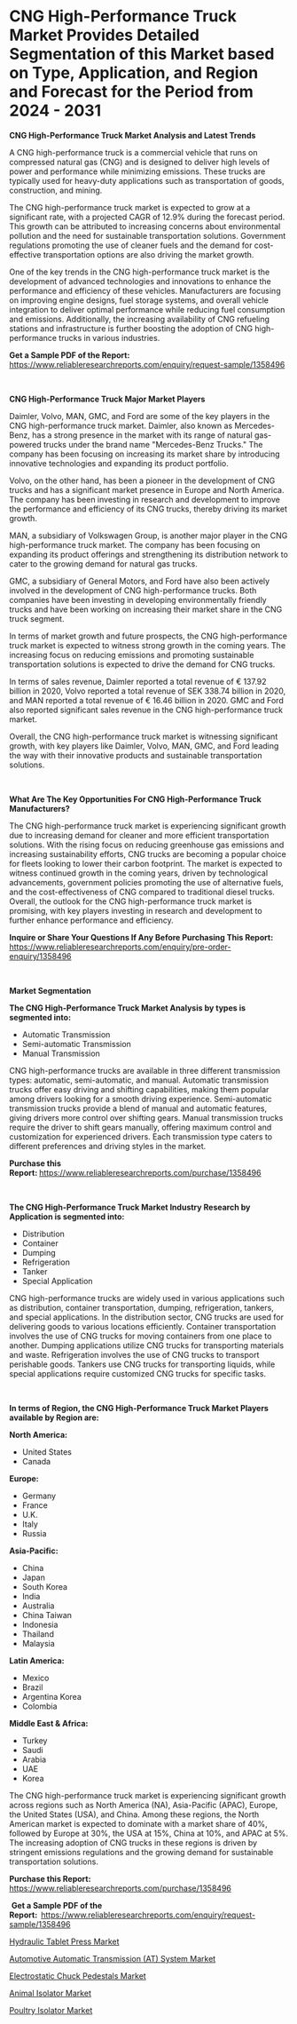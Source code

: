 <p><h1>CNG High-Performance Truck Market Provides Detailed Segmentation of this Market based on Type, Application, and Region and Forecast for the Period from 2024 - 2031</h1></p><p><strong>CNG High-Performance Truck Market Analysis and Latest Trends</strong></p>
<p><p>A CNG high-performance truck is a commercial vehicle that runs on compressed natural gas (CNG) and is designed to deliver high levels of power and performance while minimizing emissions. These trucks are typically used for heavy-duty applications such as transportation of goods, construction, and mining.</p><p>The CNG high-performance truck market is expected to grow at a significant rate, with a projected CAGR of 12.9% during the forecast period. This growth can be attributed to increasing concerns about environmental pollution and the need for sustainable transportation solutions. Government regulations promoting the use of cleaner fuels and the demand for cost-effective transportation options are also driving the market growth.</p><p>One of the key trends in the CNG high-performance truck market is the development of advanced technologies and innovations to enhance the performance and efficiency of these vehicles. Manufacturers are focusing on improving engine designs, fuel storage systems, and overall vehicle integration to deliver optimal performance while reducing fuel consumption and emissions. Additionally, the increasing availability of CNG refueling stations and infrastructure is further boosting the adoption of CNG high-performance trucks in various industries.</p></p>
<p><strong>Get a Sample PDF of the Report:&nbsp;</strong> <a href="https://www.reliableresearchreports.com/enquiry/request-sample/1358496">https://www.reliableresearchreports.com/enquiry/request-sample/1358496</a></p>
<p>&nbsp;</p>
<p><strong>CNG High-Performance Truck Major Market Players</strong></p>
<p><p>Daimler, Volvo, MAN, GMC, and Ford are some of the key players in the CNG high-performance truck market. Daimler, also known as Mercedes-Benz, has a strong presence in the market with its range of natural gas-powered trucks under the brand name "Mercedes-Benz Trucks." The company has been focusing on increasing its market share by introducing innovative technologies and expanding its product portfolio.</p><p>Volvo, on the other hand, has been a pioneer in the development of CNG trucks and has a significant market presence in Europe and North America. The company has been investing in research and development to improve the performance and efficiency of its CNG trucks, thereby driving its market growth.</p><p>MAN, a subsidiary of Volkswagen Group, is another major player in the CNG high-performance truck market. The company has been focusing on expanding its product offerings and strengthening its distribution network to cater to the growing demand for natural gas trucks.</p><p>GMC, a subsidiary of General Motors, and Ford have also been actively involved in the development of CNG high-performance trucks. Both companies have been investing in developing environmentally friendly trucks and have been working on increasing their market share in the CNG truck segment.</p><p>In terms of market growth and future prospects, the CNG high-performance truck market is expected to witness strong growth in the coming years. The increasing focus on reducing emissions and promoting sustainable transportation solutions is expected to drive the demand for CNG trucks.</p><p>In terms of sales revenue, Daimler reported a total revenue of € 137.92 billion in 2020, Volvo reported a total revenue of SEK 338.74 billion in 2020, and MAN reported a total revenue of € 16.46 billion in 2020. GMC and Ford also reported significant sales revenue in the CNG high-performance truck market.</p><p>Overall, the CNG high-performance truck market is witnessing significant growth, with key players like Daimler, Volvo, MAN, GMC, and Ford leading the way with their innovative products and sustainable transportation solutions.</p></p>
<p>&nbsp;</p>
<p><strong>What Are The Key Opportunities For CNG High-Performance Truck Manufacturers?</strong></p>
<p><p>The CNG high-performance truck market is experiencing significant growth due to increasing demand for cleaner and more efficient transportation solutions. With the rising focus on reducing greenhouse gas emissions and increasing sustainability efforts, CNG trucks are becoming a popular choice for fleets looking to lower their carbon footprint. The market is expected to witness continued growth in the coming years, driven by technological advancements, government policies promoting the use of alternative fuels, and the cost-effectiveness of CNG compared to traditional diesel trucks. Overall, the outlook for the CNG high-performance truck market is promising, with key players investing in research and development to further enhance performance and efficiency.</p></p>
<p><strong>Inquire or Share Your Questions If Any Before Purchasing This Report:</strong> <a href="https://www.reliableresearchreports.com/enquiry/pre-order-enquiry/1358496">https://www.reliableresearchreports.com/enquiry/pre-order-enquiry/1358496</a></p>
<p>&nbsp;</p>
<p><strong>Market Segmentation</strong></p>
<p><strong>The CNG High-Performance Truck Market Analysis by types is segmented into:</strong></p>
<p><ul><li>Automatic Transmission</li><li>Semi-automatic Transmission</li><li>Manual Transmission</li></ul></p>
<p><p>CNG high-performance trucks are available in three different transmission types: automatic, semi-automatic, and manual. Automatic transmission trucks offer easy driving and shifting capabilities, making them popular among drivers looking for a smooth driving experience. Semi-automatic transmission trucks provide a blend of manual and automatic features, giving drivers more control over shifting gears. Manual transmission trucks require the driver to shift gears manually, offering maximum control and customization for experienced drivers. Each transmission type caters to different preferences and driving styles in the market.</p></p>
<p><strong>Purchase this Report:&nbsp;</strong><a href="https://www.reliableresearchreports.com/purchase/1358496">https://www.reliableresearchreports.com/purchase/1358496</a></p>
<p>&nbsp;</p>
<p><strong>The CNG High-Performance Truck Market Industry Research by Application is segmented into:</strong></p>
<p><ul><li>Distribution</li><li>Container</li><li>Dumping</li><li>Refrigeration</li><li>Tanker</li><li>Special Application</li></ul></p>
<p><p>CNG high-performance trucks are widely used in various applications such as distribution, container transportation, dumping, refrigeration, tankers, and special applications. In the distribution sector, CNG trucks are used for delivering goods to various locations efficiently. Container transportation involves the use of CNG trucks for moving containers from one place to another. Dumping applications utilize CNG trucks for transporting materials and waste. Refrigeration involves the use of CNG trucks to transport perishable goods. Tankers use CNG trucks for transporting liquids, while special applications require customized CNG trucks for specific tasks.</p></p>
<p>&nbsp;</p>
<p><strong>In terms of Region, the CNG High-Performance Truck Market Players available by Region are:</strong></p>
<p>
    <p> <strong> North America: </strong>
        <ul>
            <li>United States</li>
            <li>Canada</li>
        </ul>
        </p> 
    <p> <strong> Europe: </strong>
        <ul>
            <li>Germany</li>
            <li>France</li>
            <li>U.K.</li>
            <li>Italy</li>
            <li>Russia</li>
        </ul>
        </p> 
    <p> <strong> Asia-Pacific: </strong>
        <ul>
            <li>China</li>
            <li>Japan</li>
            <li>South Korea</li>
            <li>India</li>
            <li>Australia</li>
            <li>China Taiwan</li>
            <li>Indonesia</li>
            <li>Thailand</li>
            <li>Malaysia</li>
        </ul>
        </p> 
    <p> <strong> Latin America: </strong>
        <ul>
            <li>Mexico</li>
            <li>Brazil</li>
            <li>Argentina Korea</li>
            <li>Colombia</li>
        </ul>
        </p> 
    <p> <strong> Middle East & Africa: </strong>
        <ul>
            <li>Turkey</li>
            <li>Saudi</li>
            <li>Arabia</li>
            <li>UAE</li>
            <li>Korea</li>
        </ul>
    </p>
    </p>
<p><p>The CNG high-performance truck market is experiencing significant growth across regions such as North America (NA), Asia-Pacific (APAC), Europe, the United States (USA), and China. Among these regions, the North American market is expected to dominate with a market share of 40%, followed by Europe at 30%, the USA at 15%, China at 10%, and APAC at 5%. The increasing adoption of CNG trucks in these regions is driven by stringent emissions regulations and the growing demand for sustainable transportation solutions.</p></p>
<p><strong>Purchase this Report: </strong><a href="https://www.reliableresearchreports.com/purchase/1358496">https://www.reliableresearchreports.com/purchase/1358496</a></p>
<p>&nbsp;<strong>Get a Sample PDF of the Report:&nbsp;&nbsp;</strong><a href="https://www.reliableresearchreports.com/enquiry/request-sample/1358496">https://www.reliableresearchreports.com/enquiry/request-sample/1358496</a></p>
<p><strong></strong></p>
<p><p><a href="https://medium.com/@joerobertson75f/hydraulic-tablet-press-market-research-report-its-history-and-forecast-2024-to-2031-ed358986f728">Hydraulic Tablet Press Market</a></p><p><a href="https://github.com/ashepherd82/Market-Research-Report-List-3/blob/main/automotive-automatic-transmission-at-system-market.md">Automotive Automatic Transmission (AT) System Market</a></p><p><a href="https://medium.com/@joerobertson75f/electrostatic-chuck-pedestals-market-outlook-industry-overview-and-forecast-2024-to-2031-6e7b6a9ff3e0">Electrostatic Chuck Pedestals Market</a></p><p><a href="https://medium.com/@joerobertson75f/animal-isolator-market-the-key-to-successful-business-strategy-forecast-till-2031-adbb26786711">Animal Isolator Market</a></p><p><a href="https://medium.com/@joerobertson75f/poultry-isolator-market-outlook-industry-overview-and-forecast-2024-to-2031-f8deb51c892a">Poultry Isolator Market</a></p></p>